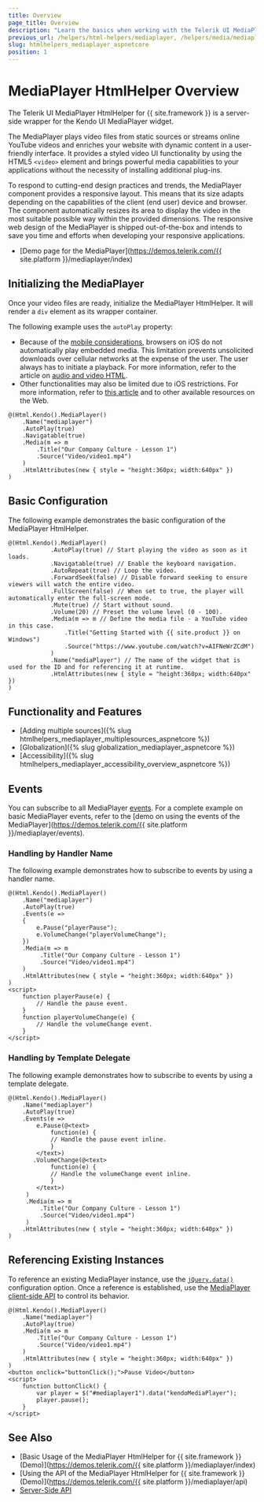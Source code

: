 ```yaml
---
title: Overview
page_title: Overview
description: "Learn the basics when working with the Telerik UI MediaPlayer for {{ site.framework }}."
previous_url: /helpers/html-helpers/mediaplayer, /helpers/media/mediaplayer/overview
slug: htmlhelpers_mediaplayer_aspnetcore
position: 1
---
```


# MediaPlayer HtmlHelper Overview

The Telerik UI MediaPlayer HtmlHelper for {{ site.framework }} is a server-side wrapper for the Kendo UI MediaPlayer widget.

The MediaPlayer plays video files from static sources or streams online YouTube videos and enriches your website with dynamic content in a user-friendly interface. It provides a styled video UI functionality by using the HTML5 `<video>` element and brings powerful media capabilities to your applications without the necessity of installing additional plug-ins.

To respond to cutting-end design practices and trends, the MediaPlayer component provides a responsive layout. This means that its size adapts depending on the capabilities of the client (end user) device and browser. The component automatically resizes its area to display the video in the most suitable possible way within the provided dimensions. The responsive web design of the MediaPlayer is shipped out-of-the-box and intends to save you time and efforts when developing your responsive applications.

* [Demo page for the MediaPlayer](https://demos.telerik.com/{{ site.platform }}/mediaplayer/index)

## Initializing the MediaPlayer

Once your video files are ready, initialize the MediaPlayer HtmlHelper. It will render a `div` element as its wrapper container.

The following example uses the `autoPlay` property:
* Because of the [mobile considerations](https://developers.google.com/youtube/iframe_api_reference#Mobile_considerations), browsers on iOS do not automatically play embedded media. This limitation prevents unsolicited downloads over cellular networks at the expense of the user. The user always has to initiate a playback. For more information, refer to the article on [audio and video HTML](https://developer.apple.com/library/safari/documentation/AudioVideo/Conceptual/Using_HTML5_Audio_Video/AudioandVideoTagBasics/AudioandVideoTagBasics.html).
* Other functionalities may also be limited due to iOS restrictions. For more information, refer to [this article](http://blog.millermedeiros.com/unsolved-html5-video-issues-on-ios/) and to other available resources on the Web.

```
@(Html.Kendo().MediaPlayer()
    .Name("mediaplayer")
    .AutoPlay(true)
    .Navigatable(true)
    .Media(m => m
        .Title("Our Company Culture - Lesson 1")
        .Source("Video/video1.mp4")
    )
    .HtmlAttributes(new { style = "height:360px; width:640px" })
)
```

## Basic Configuration

The following example demonstrates the basic configuration of the MediaPlayer HtmlHelper.

```
@(Html.Kendo().MediaPlayer()
			.AutoPlay(true) // Start playing the video as soon as it loads.
			.Navigatable(true) // Enable the keyboard navigation.
			.AutoRepeat(true) // Loop the video.
			.ForwardSeek(false) // Disable forward seeking to ensure viewers will watch the entire video.
			.FullScreen(false) // When set to true, the player will automatically enter the full-screen mode.
			.Mute(true) // Start without sound.
			.Volume(20) // Preset the volume level (0 - 100).
			.Media(m => m // Define the media file - a YouTube video in this case.
				.Title("Getting Started with {{ site.product }} on Windows")
				.Source("https://www.youtube.com/watch?v=AIFNeWrZCdM")
			)
			.Name("mediaPlayer") // The name of the widget that is used for the ID and for referencing it at runtime.
			.HtmlAttributes(new { style = "height:360px; width:640px" })
)
```

## Functionality and Features

* [Adding multiple sources]({% slug htmlhelpers_mediaplayer_multiplesources_aspnetcore %})
* [Globalization]({% slug globalization_mediaplayer_aspnetcore %})
* [Accessibility]({% slug htmlhelpers_mediaplayer_accessibility_overview_aspnetcore %})

## Events

You can subscribe to all MediaPlayer [events](/api/mediaplayer). For a complete example on basic MediaPlayer events, refer to the [demo on using the events of the MediaPlayer](https://demos.telerik.com/{{ site.platform }}/mediaplayer/events).

### Handling by Handler Name

The following example demonstrates how to subscribe to events by using a handler name.

```
@(Html.Kendo().MediaPlayer()
    .Name("mediaplayer")
    .AutoPlay(true)
    .Events(e =>
    {
        e.Pause("playerPause");
        e.VolumeChange("playerVolumeChange");
    })
    .Media(m => m
         .Title("Our Company Culture - Lesson 1")
         .Source("Video/video1.mp4")
    )
    .HtmlAttributes(new { style = "height:360px; width:640px" })
)
<script>
    function playerPause(e) {
        // Handle the pause event.
    }
    function playerVolumeChange(e) {
        // Handle the volumeChange event.
    }
</script>
```

### Handling by Template Delegate

The following example demonstrates how to subscribe to events by using a template delegate.

```
@(Html.Kendo().MediaPlayer()
    .Name("mediaplayer")
    .AutoPlay(true)
    .Events(e =>
        e.Pause(@<text>
            function(e) {
            // Handle the pause event inline.
            }
        </text>)
       .VolumeChange(@<text>
            function(e) {
            // Handle the volumeChange event inline.
            }
        </text>)
     )
     .Media(m => m
         .Title("Our Company Culture - Lesson 1")
         .Source("Video/video1.mp4")
     )
    .HtmlAttributes(new { style = "height:360px; width:640px" })
)
```

## Referencing Existing Instances

To reference an existing MediaPlayer instance, use the [`jQuery.data()`](http://api.jquery.com/jQuery.data/) configuration option. Once a reference is established, use the [MediaPlayer client-side API](https://docs.telerik.com/kendo-ui/api/javascript/ui/mediaplayer#methods) to control its behavior.

```
@(Html.Kendo().MediaPlayer()
    .Name("mediaplayer")
    .AutoPlay(true)
    .Media(m => m
        .Title("Our Company Culture - Lesson 1")
        .Source("Video/video1.mp4")
    )
    .HtmlAttributes(new { style = "height:360px; width:640px" })
)
<button onclick="buttonClick();">Pause Video</button>
<script>
    function buttonClick() {
        var player = $("#mediaplayer1").data("kendoMediaPlayer");
        player.pause();
    }
</script>
```

## See Also

* [Basic Usage of the MediaPlayer HtmlHelper for {{ site.framework }} (Demo)](https://demos.telerik.com/{{ site.platform }}/mediaplayer/index)
* [Using the API of the MediaPlayer HtmlHelper for {{ site.framework }} (Demo)](https://demos.telerik.com/{{ site.platform }}/mediaplayer/api)
* [Server-Side API](/api/mediaplayer)
